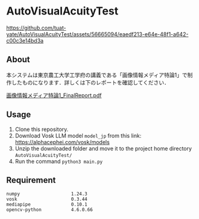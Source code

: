 # AutoVisualAcuityTest

https://github.com/tuat-yate/AutoVisualAcuityTest/assets/56665094/eaedf213-e64e-48f1-a642-c00c3e14bd3a

## About

本システムは東京農工大学工学府の講義である「画像情報メディア特論1」で制作したものになります．詳しくは下のレポートを確認してください．

[画像情報メディア特論1_FinalReport.pdf](https://github.com/tuat-yate/AutoVisualAcuityTest/files/12144092/1_FinalReport.pdf)

## Usage
1. Clone this repository.
2. Download Vosk LLM model `model_jp` from this link: https://alphacephei.com/vosk/models
3. Unzip the downloaded folder and move it to the project home directory `AutoVisualAcuityTest/`
4. Run the command `python3 main.py`

## Requirement
```
numpy                   1.24.3
vosk                    0.3.44
mediapipe               0.10.1
opencv-python           4.6.0.66
```
